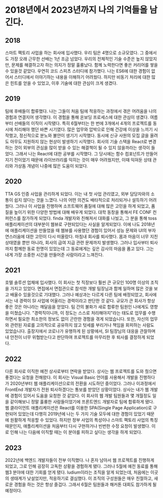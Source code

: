 # 2018년에서 2023년까지 나의 기억들을 남긴다.

## 2018
스마트 팩토리 사업을 하는 회사에 입사했다. 우리 팀은 4명으로 소규모였다. 그 중에서도 가장 오래 근무한 선배는 1년 조금 넘었다.
우리의 전체적인 기술 수준은 높지 않았지만, 문제를 해결하고자 하는 의지가 정말 훌륭났다. 함께 노력한다면 좋은 커리어를 쌓을 수 있을것 같았다.
우연히 코드 스피츠 스터디에 참가했다. 나는 ES6에 대한 경험이 없어서 스터디에서 이야기하는 내용을 이해하기 어려웠다.
하지만 비동기 처리에 대한 많은 힌트를 얻을 수 있었고, 이후 기술에 대한 관심이 크게 생겼다.

## 2019
팀에 후배들이 합류했다. 나는 그들이 처음 팀에 적응하는 과정에서 겪은 어려움을 나의 경험과 연결지어 생각했다. 이 경험을 통해 온보딩 프로세스에 대한 관심이 생겼다.
여름부터 선배들의 이직이 시작됐다.
특히 6월부터는 한 번에 3개에서 4개의 프로젝트를 동시에 처리해야 했던 바쁜 시기였다. 많은 업무와 압박으로 인해 건강에 이상을 느끼기 시작했고, 정신적으로 분노와 불안이 생기기 시작했다.
동시에 신규 사원의 모집 글을 올려도 아무도 지원하지 않는 현상이 발생하기 시작했다. 
회사의 기술 스택을 React로 변경하는 것이 외부의 관심을 많이 받을 수 있는 해결책이 될 수 있지 않을까라는 생각이 들었다.
그래서 나는 React에 대한 공부를 시작했다. 그 당시에는 함수 컴포넌트가 만들어지기 전이었기 때문에 라이브러리를 익히는 것이 매우 어려웠지만, 이때 익혀둔 상태 관리와 가상돔 개념이 나중에 
많은 도움이 되었다.

## 2020
TTA GS 인증 사업을 관리하게 되었다. 이는 내 첫 사업 관리였고, 외부 담당자와의 소통이 쉽지 않다는 것을 느꼈다. 나의 어떤 의견도 배타적으로 처리되거나 설득하기 어려웠다.
그러나 이 사업을 진행하며 소프트웨어 품질에 대해 많은 고민을 하게 되었고, 품질을 높이기 위한 다양한 방법에 대해 배우게 되었다.
대학 동창을 통해서 FE CONF 컨퍼런스를 참가하게 되었다. finda 개발자와 친해져서 대화를 나눴고, 그 분을 통해 toss 애플리케이션의 대부분이 웹뷰로 구현되있다는 사실을 알게되었다.
이에 나도 2018년에 애플리케이션을 만들었을 때 웹뷰를 사용했던 경험이 있어서 성능 문제와 UI의 부자연스러움에 대한 고민이 다시 떠올랐다.
마침내 회사를 퇴사했다. 몸과 마음이 너무 지친 상태였을 뿐만 아니라, 회사의 급여 지급 관련 문제까지 발생했다. 그러나 입사부터 퇴사까지 함께한 동료 한명이 있었는데 그 동료에게는 깊은
감사의 마음을 품고 있다. 그는 내게 가장 소중한 시간을 만들어준 사람이라고 느껴진다.

## 2021
호텔 솔루션 업체에 입사했다. 이 회사는 첫 직장보다 훨씬 큰 규모인 100명 이상의 조직을 가지고 있었다. 면접에서 면접관으로 참석한 개발 팀장님과 함께 일하며 많은 것을 보고 배울수 있을것으로 기대했다.
그러나 예상과는 다르게 다른 팀에 배정되었고, 회사에서는 내 경력이 SI 사업에 어울리는 경력이라고 판단한 것 같다.
규모가 큰 회사가 항상 좋은 것은 아니라는 깨달음을 얻었다. 팀 간의 불화가 새로 합류한 팀원인 나에게도 영향을 미쳤습니다. "경력직이니까, 이 정도는 스스로 처리해야지"라는 태도로 업무를 수행하면서
필요한 최소한의 정보도 없이 곤란한 경험을 겪게 되었습니다. 또한, 자신의 업무와 관련된 자료를 고의적으로 공유하지 않고 텃세를 부리거나 책임을 회피하는 사람도 있었습니다.
출장지에서 코로나가 유행하게 된 상황에서, SI 팀장님의 대응을 관찰하며 내 안전이 너무 위협받는다고 판단하여 프로젝트를 마무리한 후 퇴사를 결정하게 되었다.

## 2022
다른 회사로 이직한 예전 상사로부터 연락을 받았다. 상사는 웹 프로젝트를 도와 줬으면 좋겠다는 요청을 전해왔다. 이 회사는 Visual Basic 언어를 사용해서 개발을 진행하다가 2020년부터
웹 애플리케이션으로의 전환을 시도하던 중이었다. 그러나 이과정에서 FrontEnd 개발자가 전원 퇴사하겠다는 통보를 받았던 상황이었다. 상사는 내가 웹 개발에 경험이 있어서 도움을 요청한 것 같았다.
이 회사의 웹 개발 팀원들과 몇 개월정도 일을 같이해보니 정말 훌륭한 사람들이었기에 프론트엔드 개발자로 팀에 합류하게 됐다.
웹 클라이언트 애플리케이션은 React를 이용한 SPA(Single Page Application)로 구현되어 있었는데 다행히 2019년에 나는 두 가지 기술 모두에 대한 경험이 있었기 때문에 원활하게 적응할 수 있었다.
하지만 정부 사업의 특성이나 스마트 팩토리 사업의 특징 때문인지, 애플리케이션을 처음부터 다시 구현하거나 빈번한 수정 요청이 발생했다. 이로 인해 나는 다음에 이직할 때는 이 분야를 피하고 싶다는 생각을 하게 되었다.

## 2023
2022년에 백엔드 개발자들이 전부 이직했다. 나 혼자 남아서 웹 프로젝트를 진행하게 되었고, 그로 인해 굉장히 고독한 상황을 경험하게 됐다.
그러나 5월에 예전 동료를 통해 웹3 분야에 대한 기회를 얻게 됐다. ludium이라는 조직을 알게 되었는데, 처음에는 이곳의 생태계가 낮설었지만, 적응하기로 결심했다.
이 조직의 구성원들은 매우 친절하고, 새로운 경험을 하는 것은 항상 즐겁다. 그래서 6월은 팀원들과 해커톤 대회도 참가하게 될 예정이다.
